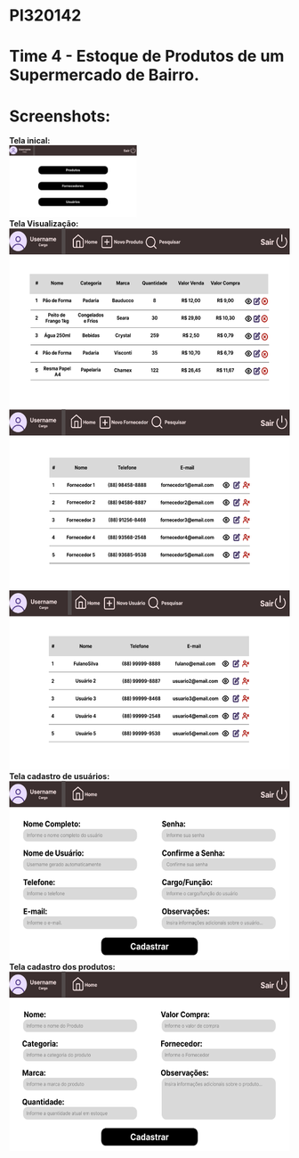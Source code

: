 # PI320142
# Time 4 - Estoque de Produtos de um Supermercado de Bairro.
# Screenshots:
<strong>Tela inical:</strong><br>
<img src="/Screenshots/tela_inicial.png" height="129px" width="229px">
<br><strong>Tela Visualização:</strong><br>
<img src="/Screenshots/tela_produtos.png" height="322px" width="572px">
<img src="/Screenshots/tela_fornecedores.png" height="322px" width="572px">
<img src="/Screenshots/tela_usuarios.png" height="322px" width="572px">
<br><strong>Tela cadastro de usuários:</strong><br>
<img src="/Screenshots/tela_cadastrar_usuario.png" height="322px" width="572px">
<br><strong>Tela cadastro dos produtos:</strong><br>
<img src="/Screenshots/tela_cadastrar_produto.png" height="322px" width="572px">

